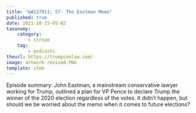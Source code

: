 ```yaml
---
title: "&#127911; 57- The Eastman Memo"
published: true
date: 2021-10-15-05-02
taxonomy:
    category:
        - stream
    tag:
        - podcasts
theurl: https://trumpconlaw.com/
image: artwork-resized.PNG
template: item
---
```


Episode summary: John Eastman, a mainstream conservative lawyer working for Trump, outlined a plan for VP Pence to declare Trump the winner of the 2020 election regardless of the votes. It didn&rsquo;t happen, but should we be worried about the memo when it comes to future elections?
